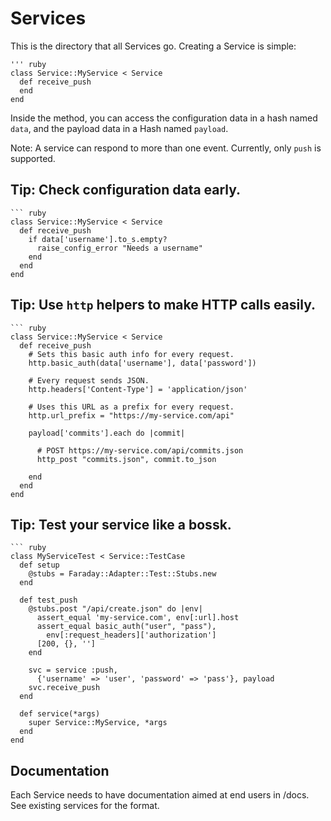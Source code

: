 # Services

This is the directory that all Services go.  Creating a Service is
simple:

    ''' ruby
    class Service::MyService < Service
      def receive_push
      end
    end

Inside the method, you can access the configuration data in a hash named
`data`, and the payload data in a Hash named `payload`.

Note: A service can respond to more than one event.  Currently, only `push`
is supported.

## Tip: Check configuration data early.

    ``` ruby
    class Service::MyService < Service
      def receive_push
        if data['username'].to_s.empty?
          raise_config_error "Needs a username"
        end
      end
    end

## Tip: Use `http` helpers to make HTTP calls easily.

    ``` ruby
    class Service::MyService < Service
      def receive_push
        # Sets this basic auth info for every request.
        http.basic_auth(data['username'], data['password'])

        # Every request sends JSON.
        http.headers['Content-Type'] = 'application/json'

        # Uses this URL as a prefix for every request.
        http.url_prefix = "https://my-service.com/api"

        payload['commits'].each do |commit|

          # POST https://my-service.com/api/commits.json
          http_post "commits.json", commit.to_json

        end
      end
    end

## Tip: Test your service like a bossk.

    ``` ruby
    class MyServiceTest < Service::TestCase
      def setup
        @stubs = Faraday::Adapter::Test::Stubs.new
      end

      def test_push
        @stubs.post "/api/create.json" do |env|
          assert_equal 'my-service.com', env[:url].host
          assert_equal basic_auth("user", "pass"),
            env[:request_headers]['authorization']
          [200, {}, '']
        end

        svc = service :push,
          {'username' => 'user', 'password' => 'pass'}, payload
        svc.receive_push
      end

      def service(*args)
        super Service::MyService, *args
      end
    end

## Documentation

Each Service needs to have documentation aimed at end users in /docs.
See existing services for the format.

